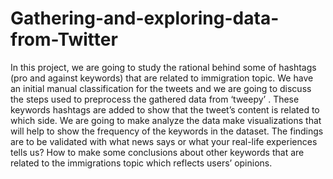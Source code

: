 # Gathering-and-exploring-data-from-Twitter
In this project, we are going to study the rational behind some of hashtags (pro and against keywords) that are related to immigration topic. We have an initial 
manual classification for the tweets and we are going to discuss the steps used to preprocess the gathered data from ‘tweepy’ . 
These keywords hashtags are added to show that the tweet’s content is related to which side. We are going to make analyze the data make visualizations 
that will help to show the frequency of the keywords in the dataset. The findings are to be validated with what news says or what your real-life experiences tells us? 
How to make some conclusions about other keywords that are related to the immigrations topic which reflects users’ opinions.
